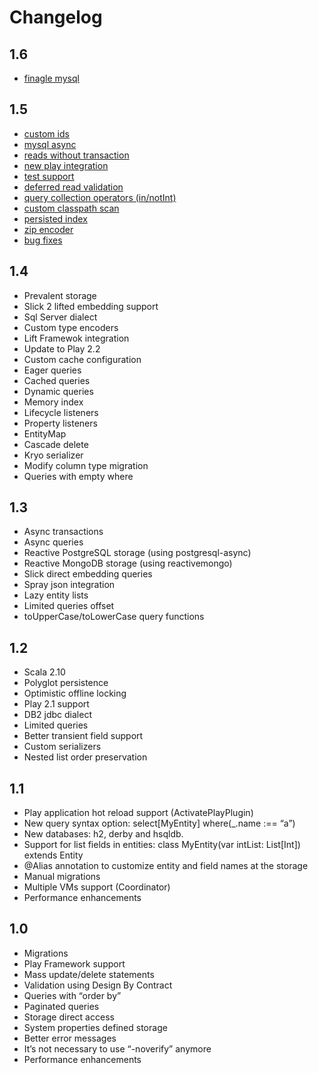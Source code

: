 # Changelog

## 1.6

- [finagle mysql](/activate-docs/persistence-context.md)

## 1.5

- [custom ids](/activate-docs/entity.md#custom-id)
- [mysql async](/activate-docs/persistence-context.md)
- [reads without transaction](/activate-docs/transaction.md#transaction)
- [new play integration](/activate-docs/play-framework.md#activateplaycontext)
- [test support](/activate-docs/test-support.md)
- [deferred read validation](/activate-docs/multiple-vms.md#deferred-read-validation)
- [query collection operators (in/notInt)](/activate-docs/query.md#collection-operators)
- [custom classpath scan](/activate-docs/persistence-context.md)
- [persisted index](/activate-docs/persistence-context.md#persisted-index)
- [zip encoder](/activate-docs/entity.md#custom-type-encoders)
- [bug fixes](https://github.com/fwbrasil/activate/issues?milestone=4&page=1&state=closed)

## 1.4

- Prevalent storage
- Slick 2 lifted embedding support
- Sql Server dialect
- Custom type encoders
- Lift Framewok integration
- Update to Play 2.2
- Custom cache configuration
- Eager queries
- Cached queries
- Dynamic queries
- Memory index
- Lifecycle listeners
- Property listeners
- EntityMap
- Cascade delete
- Kryo serializer
- Modify column type migration
- Queries with empty where

## 1.3

- Async transactions
- Async queries
- Reactive PostgreSQL storage (using postgresql-async)
- Reactive MongoDB storage (using reactivemongo)
- Slick direct embedding queries
- Spray json integration
- Lazy entity lists
- Limited queries offset
- toUpperCase/toLowerCase query functions

## 1.2

- Scala 2.10
- Polyglot persistence
- Optimistic offline locking
- Play 2.1 support
- DB2 jdbc dialect
- Limited queries
- Better transient field support
- Custom serializers
- Nested list order preservation


## 1.1

- Play application hot reload support (ActivatePlayPlugin)
- New query syntax option: select[MyEntity] where(_.name :== “a”)
- New databases: h2, derby and hsqldb.
- Support for list fields in entities: class MyEntity(var intList: List[Int]) extends Entity
- @Alias annotation to customize entity and field names at the storage
- Manual migrations
- Multiple VMs support (Coordinator)
- Performance enhancements

## 1.0

- Migrations
- Play Framework support
- Mass update/delete statements
- Validation using Design By Contract
- Queries with “order by”
- Paginated queries
- Storage direct access
- System properties defined storage
- Better error messages
- It’s not necessary to use “-noverify” anymore
- Performance enhancements
